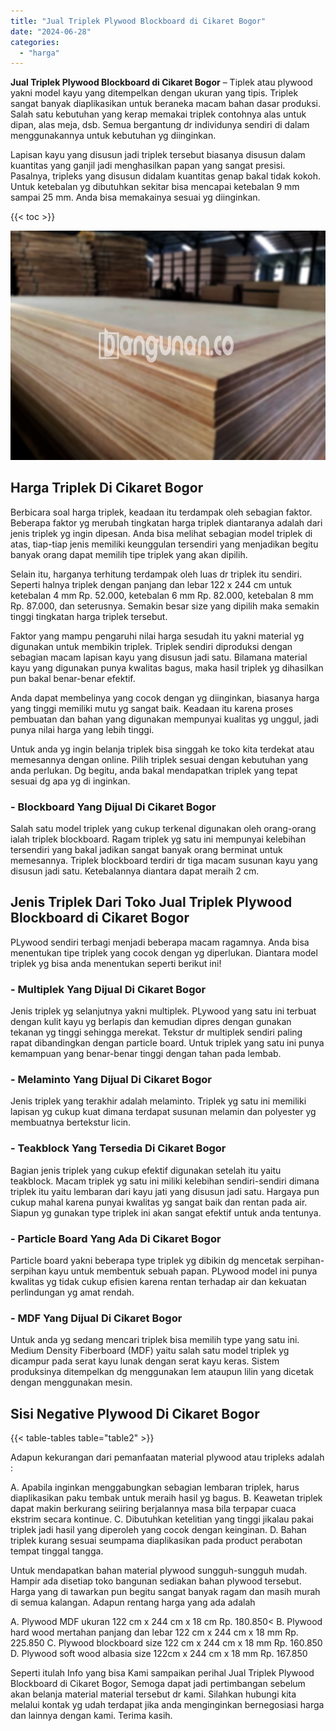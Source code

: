```yaml
---
title: "Jual Triplek Plywood Blockboard di Cikaret Bogor"
date: "2024-06-28"
categories: 
  - "harga"
---
```


**Jual Triplek Plywood Blockboard di Cikaret Bogor** – Tiplek atau plywood yakni model kayu yang ditempelkan dengan ukuran yang tipis. Triplek sangat banyak diaplikasikan untuk beraneka macam bahan dasar produksi. Salah satu kebutuhan yang kerap memakai triplek contohnya alas untuk dipan, alas meja, dsb. Semua bergantung dr individunya sendiri di dalam menggunakannya untuk kebutuhan yg diinginkan.

Lapisan kayu yang disusun jadi triplek tersebut biasanya disusun dalam kuantitas yang ganjil jadi menghasilkan papan yang sangat presisi. Pasalnya, tripleks yang disusun didalam kuantitas genap bakal tidak kokoh. Untuk ketebalan yg dibutuhkan sekitar bisa mencapai ketebalan 9 mm sampai 25 mm. Anda bisa memakainya sesuai yg diinginkan.

{{< toc >}}

![Jual Triplek Plywood Blockboard di Cikaret Bogor](/images/jual-triplek-murah-46.png)

## Harga Triplek Di Cikaret Bogor

Berbicara soal harga triplek, keadaan itu terdampak oleh sebagian faktor. Beberapa faktor yg merubah tingkatan harga triplek diantaranya adalah dari jenis triplek yg ingin dipesan. Anda bisa melihat sebagian model triplek di atas, tiap-tiap jenis memiliki keunggulan tersendiri yang menjadikan begitu banyak orang dapat memilih tipe triplek yang akan dipilih.

Selain itu, harganya terhitung terdampak oleh luas dr triplek itu sendiri. Seperti halnya triplek dengan panjang dan lebar 122 x 244 cm untuk ketebalan 4 mm Rp. 52.000, ketebalan 6 mm Rp. 82.000, ketebalan 8 mm Rp. 87.000, dan seterusnya. Semakin besar size yang dipilih maka semakin tinggi tingkatan harga triplek tersebut.

Faktor yang mampu pengaruhi nilai harga sesudah itu yakni material yg digunakan untuk membikin triplek. Triplek sendiri diproduksi dengan sebagian macam lapisan kayu yang disusun jadi satu. Bilamana material kayu yang digunakan punya kwalitas bagus, maka hasil triplek yg dihasilkan pun bakal benar-benar efektif.

Anda dapat membelinya yang cocok dengan yg diinginkan, biasanya harga yang tinggi memiliki mutu yg sangat baik. Keadaan itu karena proses pembuatan dan bahan yang digunakan mempunyai kualitas yg unggul, jadi punya nilai harga yang lebih tinggi.

Untuk anda yg ingin belanja triplek bisa singgah ke toko kita terdekat atau memesannya dengan online. Pilih triplek sesuai dengan kebutuhan yang anda perlukan. Dg begitu, anda bakal mendapatkan triplek yang tepat sesuai dg apa yg di inginkan.

### \- Blockboard Yang Dijual Di Cikaret Bogor

Salah satu model triplek yang cukup terkenal digunakan oleh orang-orang ialah triplek blockboard. Ragam triplek yg satu ini mempunyai kelebihan tersendiri yang bakal jadikan sangat banyak orang berminat untuk memesannya. Triplek blockboard terdiri dr tiga macam susunan kayu yang disusun jadi satu. Ketebalannya diantara dapat meraih 2 cm.

## Jenis Triplek Dari Toko Jual Triplek Plywood Blockboard di Cikaret Bogor

PLywood sendiri terbagi menjadi beberapa macam ragamnya. Anda bisa menentukan tipe triplek yang cocok dengan yg diperlukan. Diantara model triplek yg bisa anda menentukan seperti berikut ini!

### \- Multiplek Yang Dijual Di Cikaret Bogor

Jenis triplek yg selanjutnya yakni multiplek. PLywood yang satu ini terbuat dengan kulit kayu yg berlapis dan kemudian dipres dengan gunakan tekanan yg tinggi sehingga merekat. Tekstur dr multiplek sendiri paling rapat dibandingkan dengan particle board. Untuk triplek yang satu ini punya kemampuan yang benar-benar tinggi dengan tahan pada lembab.

### \- Melaminto Yang Dijual Di Cikaret Bogor

Jenis triplek yang terakhir adalah melaminto. Triplek yg satu ini memiliki lapisan yg cukup kuat dimana terdapat susunan melamin dan polyester yg membuatnya bertekstur licin.

### \- Teakblock Yang Tersedia Di Cikaret Bogor

Bagian jenis triplek yang cukup efektif digunakan setelah itu yaitu teakblock. Macam triplek yg satu ini miliki kelebihan sendiri-sendiri dimana triplek itu yaitu lembaran dari kayu jati yang disusun jadi satu. Hargaya pun cukup mahal karena punyai kwalitas yg sangat baik dan rentan pada air. Siapun yg gunakan type triplek ini akan sangat efektif untuk anda tentunya.

### \- Particle Board Yang Ada Di Cikaret Bogor

Particle board yakni beberapa type triplek yg dibikin dg mencetak serpihan-serpihan kayu untuk membentuk sebuah papan. PLywood model ini punya kwalitas yg tidak cukup efisien karena rentan terhadap air dan kekuatan perlindungan yg amat rendah.

### \- MDF Yang Dijual Di Cikaret Bogor

Untuk anda yg sedang mencari triplek bisa memilih type yang satu ini. Medium Density Fiberboard (MDF) yaitu salah satu model triplek yg dicampur pada serat kayu lunak dengan serat kayu keras. Sistem produksinya ditempelkan dg menggunakan lem ataupun lilin yang dicetak dengan menggunakan mesin.

## Sisi Negative Plywood Di Cikaret Bogor

{{< table-tables table="table2" >}}

Adapun kekurangan dari pemanfaatan material plywood atau tripleks adalah :

A. Apabila inginkan menggabungkan sebagian lembaran triplek, harus diaplikasikan paku tembak untuk meraih hasil yg bagus. B. Keawetan triplek dapat makin berkurang seiiring berjalannya masa bila terpapar cuaca ekstrim secara kontinue. C. Dibutuhkan ketelitian yang tinggi jikalau pakai triplek jadi hasil yang diperoleh yang cocok dengan keinginan. D. Bahan triplek kurang sesuai seumpama diaplikasikan pada product perabotan tempat tinggal tangga.

Untuk mendapatkan bahan material plywood sungguh-sungguh mudah. Hampir ada disetiap toko bangunan sediakan bahan plywood tersebut. Harga yang di tawarkan pun begitu sangat banyak ragam dan masih murah di semua kalangan. Adapun rentang harga yang ada adalah

A. Plywood MDF ukuran 122 cm x 244 cm x 18 cm Rp. 180.850< B. Plywood hard wood mertahan panjang dan lebar 122 cm x 244 cm x 18 mm Rp. 225.850 C. Plywood blockboard size 122 cm x 244 cm x 18 mm Rp. 160.850 D. Plywood soft wood albasia size 122cm x 244 cm x 18 mm Rp. 167.850

Seperti itulah Info yang bisa Kami sampaikan perihal Jual Triplek Plywood Blockboard di Cikaret Bogor, Semoga dapat jadi pertimbangan sebelum akan belanja material material tersebut dr kami. Silahkan hubungi kita melalui kontak yg udah terdapat jika anda menginginkan bernegosiasi harga dan lainnya dengan kami. Terima kasih.
